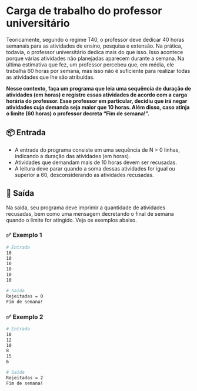 # Carga de trabalho do professor universitário

Teoricamente, segundo o regime T40, o professor deve dedicar 40 horas semanais para as atividades de ensino, pesquisa e extensão. Na prática, todavia, o professor universitário dedica mais do que isso. Isso acontece porque várias atividades não planejadas aparecem durante a semana. Na última estimativa que fez, um professor percebeu que, em média, ele trabalha 60 horas por semana, mas isso não é suficiente para realizar todas as atividades que lhe são atribuídas.

**Nesse contexto, faça um programa que leia uma sequência de duração de atividades (em horas) e registre essas atividades de acordo com a carga horária do professor. Esse professor em particular, decidiu que irá negar atividades cuja demanda seja maior que 10 horas. Além disso, caso atinja o limite (60 horas) o professor decreta “Fim de semana!”.**

## 📦 Entrada

- A entrada do programa consiste em uma sequência de N > 0 linhas, indicando a duração das atividades (em horas).  
- Atividades que demandam mais de 10 horas devem ser recusadas.  
- A leitura deve parar quando a soma dessas atividades for igual ou superior a 60, desconsiderando as atividades recusadas.

## 🌷 Saída

Na saída, seu programa deve imprimir a quantidade de atividades recusadas, bem como uma mensagem decretando o final de semana quando o limite for atingido. Veja os exemplos abaixo.


### ✅ Exemplo 1

```bash
# Entrada
10
10
10
10
10
10

# Saída
Rejeitadas = 0  
Fim de semana!
```

### ✅ Exemplo 2

```bash
# Entrada
10
12
10
8
15
6

# Saída
Rejeitadas = 2  
Fim de semana!
```
